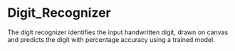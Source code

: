 # Digit_Recognizer
The digit recognizer identifies the input handwritten digit, drawn on canvas and predicts the digit with percentage accuracy using a trained model.
